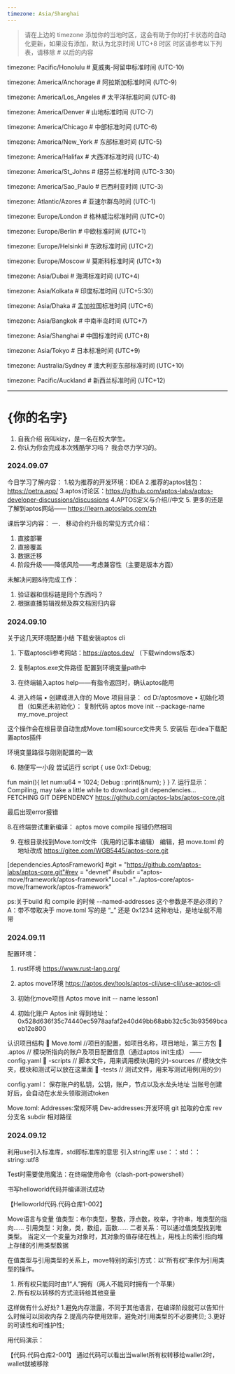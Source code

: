 ```yaml
---
timezone: Asia/Shanghai
---
```


> 请在上边的 timezone 添加你的当地时区，这会有助于你的打卡状态的自动化更新，如果没有添加，默认为北京时间 UTC+8 时区
> 时区请参考以下列表，请移除 # 以后的内容

timezone: Pacific/Honolulu # 夏威夷-阿留申标准时间 (UTC-10)

timezone: America/Anchorage # 阿拉斯加标准时间 (UTC-9)

timezone: America/Los_Angeles # 太平洋标准时间 (UTC-8)

timezone: America/Denver # 山地标准时间 (UTC-7)

timezone: America/Chicago # 中部标准时间 (UTC-6)

timezone: America/New_York # 东部标准时间 (UTC-5)

timezone: America/Halifax # 大西洋标准时间 (UTC-4)

timezone: America/St_Johns # 纽芬兰标准时间 (UTC-3:30)

timezone: America/Sao_Paulo # 巴西利亚时间 (UTC-3)

timezone: Atlantic/Azores # 亚速尔群岛时间 (UTC-1)

timezone: Europe/London # 格林威治标准时间 (UTC+0)

timezone: Europe/Berlin # 中欧标准时间 (UTC+1)

timezone: Europe/Helsinki # 东欧标准时间 (UTC+2)

timezone: Europe/Moscow # 莫斯科标准时间 (UTC+3)

timezone: Asia/Dubai # 海湾标准时间 (UTC+4)

timezone: Asia/Kolkata # 印度标准时间 (UTC+5:30)

timezone: Asia/Dhaka # 孟加拉国标准时间 (UTC+6)

timezone: Asia/Bangkok # 中南半岛时间 (UTC+7)

timezone: Asia/Shanghai # 中国标准时间 (UTC+8)

timezone: Asia/Tokyo # 日本标准时间 (UTC+9)

timezone: Australia/Sydney # 澳大利亚东部标准时间 (UTC+10)

timezone: Pacific/Auckland # 新西兰标准时间 (UTC+12)

---

# {你的名字}

1. 自我介绍
我叫kizy，是一名在校大学生。
2. 你认为你会完成本次残酷学习吗？
我会尽力学习的。


<!-- Content_START -->

### 2024.09.07

今日学习了解内容：
1.较为推荐的开发环境：IDEA
2.推荐的aptos钱包：https://petra.app/
3.aptos讨论区：https://github.com/aptos-labs/aptos-developer-discussions/discussions
4.APTOS定义与介绍//中文
5. 更多的还是了解到aptos网站—— https://learn.aptoslabs.com/zh




课后学习内容：
一． 移动合约升级的常见方式介绍：
1.	直接部署
2.	直接覆盖
3.	数据迁移
4.	阶段升级——降低风险——考虑兼容性（主要是版本方面）

未解决问题&待完成工作：
1.	验证器和信标链是同个东西吗？
2.	根据直播剪辑视频及群文档回归内容

### 2024.09.10
关于这几天环境配置小结
下载安装aptos cli
1.	下载aptoscli参考网站：https://aptos.dev/ （下载windows版本）
2.	复制aptos.exe文件路径 配置到环境变量path中
3.	在终端输入aptos help——有指令返回时，确认aptos能用
 
4.	进入终端
•  创建或进入你的 Move 项目目录：
cd D:/aptosmove
•  初始化项目（如果还未初始化）：
复制代码
aptos move init --package-name my_move_project

这个操作会在根目录自动生成Move.toml和source文件夹
5.	安装后 在idea下载配置aptos插件
 
 
环境变量路径与刚刚配置的一致
 
6.	随便写一小段 尝试运行
script {
use 0x1::Debug;

fun main(){
  let num:u64 = 1024;
Debug ::print(&num);
    }
}
7.	运行显示：
Compiling, may take a little while to download git dependencies...
FETCHING GIT DEPENDENCY https://github.com/aptos-labs/aptos-core.git

最后出现error报错
 
8.在终端尝试重新编译：
aptos move compile
报错仍然相同

9.	在根目录找到Move.toml文件（我用的记事本编辑）
编辑，把 move.toml 的地址改成 https://gitee.com/WGB5445/aptos-core.git

[dependencies.AptosFramework]
#git = "https://github.com/aptos-labs/aptos-core.git"#rev = "devnet"
#subdir ="aptos-move/framework/aptos-framework"Local ="../aptos-core/aptos-move/framework/aptos-framework"


ps:关于build 和 compile 的时候 --named-addresses 这个参数是不是必须的？
A：带不带取决于 move.toml 写的是 “_” 还是 0x1234 这种地址，是地址就不用带

### 2024.09.11

配置环境：
1.	rust环境
https://www.rust-lang.org/
2.	aptos move环境
https://aptos.dev/tools/aptos-cli/use-cli/use-aptos-cli 
3.	初始化move项目
Aptos move init -- name lesson1
 
4.	初始化账户
Aptos init
得到地址：0x528d636f35c74440ec5978aafaf2e40d49bb68abb32c5c3b93569bcaeb12e800

认识项目结构
	Move.toml //项目的配置，如项目名称，项目地址，第三方包
	.aptos // 模块所指向的账户及项目配置信息（通过aptos init生成）
——config.yaml
	-scripts // 脚本文件，用来调用模块(用的少)-sources // 模块文件夹，模块和测试可以放在这里面
	-tests // 测试文件，用来写测试用例(用的少)

config.yaml：
保存账户的私钥，公钥，账户，节点以及水龙头地址
当账号创建好后，会自动在水龙头领取测试token


Move.toml:
Addresses:常规环境
Dev-addresses:开发环境
git 拉取的仓库
rev 分支名
subdir 相对路径

### 2024.09.12
利用use引入标准库，std即标准库的意思
引入string库 use：：std：：string::utf8

Test时需要使用魔法：在终端使用命令（clash-port-powershell）

书写helloworld代码并编译测试成功
 
【Helloworld代码.代码仓库1-002】

Move语言与变量
值类型：布尔类型，整数，浮点数，枚举，字符串，堆类型的指向……
引用类型：对象，类，数组，函数……
二者关系：可以通过值类型找到堆类型。
当定义一个变量为对象时，其对象的值存储在栈上，用栈上的索引指向堆上存储的引用类型数据

在值类型与引用类型的关系上，move特别的索引方式：以“所有权”来作为引用类型的操作。
 
1.	所有权只能同时由1“人”拥有（两人不能同时拥有一个苹果）
2.	所有权以转移的方式流转给其他变量

这样做有什么好处?
1.避免内存泄露，不同于其他语言，在编译阶段就可以告知什么时候可以回收内存
2.提高内存使用效率，避免对引用类型的不必要拷贝;
3.更好的可读性和可维护性;


用代码演示：
 
【代码.代码仓库2-001】
通过代码可以看出当wallet所有权转移给wallet2时，wallet就被移除



<!-- Content_END -->
